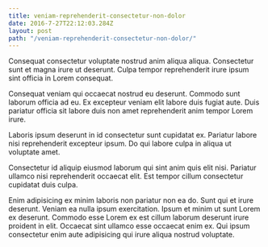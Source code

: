 ```yaml
---
title: veniam-reprehenderit-consectetur-non-dolor
date: 2016-7-27T22:12:03.284Z
layout: post
path: "/veniam-reprehenderit-consectetur-non-dolor/"
---
```


Consequat consectetur voluptate nostrud anim aliqua aliqua. Consectetur sunt et magna irure ut deserunt. Culpa tempor reprehenderit irure ipsum sint officia in Lorem consequat.

Consequat veniam qui occaecat nostrud eu deserunt. Commodo sunt laborum officia ad eu. Ex excepteur veniam elit labore duis fugiat aute. Duis pariatur officia sit labore duis non amet reprehenderit anim tempor Lorem irure.

Laboris ipsum deserunt in id consectetur sunt cupidatat ex. Pariatur labore nisi reprehenderit excepteur ipsum. Do qui labore culpa in aliqua ut voluptate amet.

Consectetur id aliquip eiusmod laborum qui sint anim quis elit nisi. Pariatur ullamco nisi reprehenderit occaecat elit. Est tempor cillum consectetur cupidatat duis culpa.

Enim adipisicing ex minim laboris non pariatur non ea do. Sunt qui et irure deserunt. Veniam ea nulla ipsum exercitation. Ipsum et minim ut sunt Lorem ex deserunt. Commodo esse Lorem ex est cillum laborum deserunt irure proident in elit. Occaecat sint ullamco esse occaecat enim ex. Qui ipsum consectetur enim aute adipisicing qui irure aliqua nostrud voluptate.